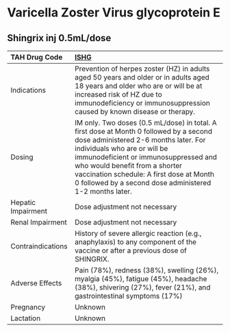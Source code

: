 # Varicella Zoster Virus glycoprotein E

## Shingrix inj 0.5mL/dose

| TAH Drug Code      | [ISHG](https://www.tahsda.org.tw/drugs/hissearch.php?drug_code=ISHG)                                                                                                                                                                                                                                                                           |
|:-------------------|:-----------------------------------------------------------------------------------------------------------------------------------------------------------------------------------------------------------------------------------------------------------------------------------------------------------------------------------------------|
| Indications        | Prevention of herpes zoster (HZ) in adults aged 50 years and older or in adults aged 18 years and older who are or will be at increased risk of HZ due to immunodeficiency or immunosuppression caused by known disease or therapy.                                                                                                            |
| Dosing             | IM only. Two doses (0.5 mL/dose) in total. A first dose at Month 0 followed by a second dose administered 2-6 months later. For individuals who are or will be immunodeficient or immunosuppressed and who would benefit from a shorter vaccination schedule: A first dose at Month 0 followed by a second dose administered 1-2 months later. |
| Hepatic Impairment | Dose adjustment not necessary                                                                                                                                                                                                                                                                                                                  |
| Renal Impairment   | Dose adjustment not necessary                                                                                                                                                                                                                                                                                                                  |
| Contraindications  | History of severe allergic reaction (e.g., anaphylaxis) to any component of the vaccine or after a previous dose of SHINGRIX.                                                                                                                                                                                                                  |
| Adverse Effects    | Pain (78%), redness (38%), swelling (26%), myalgia (45%), fatigue (45%), headache (38%), shivering (27%), fever (21%), and gastrointestinal symptoms (17%)                                                                                                                                                                                     |
| Pregnancy          | Unknown                                                                                                                                                                                                                                                                                                                                        |
| Lactation          | Unknown                                                                                                                                                                                                                                                                                                                                        |

